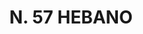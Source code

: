---
title: "N. 57 HEBANO"
plant-name: "N. 57"
plant-number: "057"
plant-xml: "/assets/xml/plant057.xml"
plant-img1: "/assets/img/plant057_verso.jpg"
plant-img2: "/assets/img/plant057.jpg"
plant-title: "N. 57 HEBANO"
plant-taxon-link: ""
plant-taxon-content: ""
layout: single-xml
---